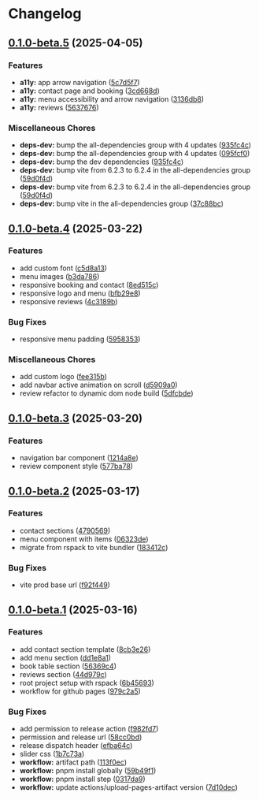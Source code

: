 # Changelog

## [0.1.0-beta.5](https://github.com/bozzelliandrea/cafeteria-website/compare/cafeteria-website-v0.1.0-beta.4...cafeteria-website-v0.1.0-beta.5) (2025-04-05)


### Features

* **a11y:** app arrow navigation ([5c7d5f7](https://github.com/bozzelliandrea/cafeteria-website/commit/5c7d5f7e7f5fe0490bad489feed18be7885e93d3))
* **a11y:** contact page and booking ([3cd668d](https://github.com/bozzelliandrea/cafeteria-website/commit/3cd668de57a3d929ec42d94417629c885d60a7dc))
* **a11y:** menu accessibility and arrow navigation ([3136db8](https://github.com/bozzelliandrea/cafeteria-website/commit/3136db890afdb840e63ad4e5e941bd0e0a60c88d))
* **a11y:** reviews ([5637676](https://github.com/bozzelliandrea/cafeteria-website/commit/56376763822f90453c5595269e0e433374c8de8a))


### Miscellaneous Chores

* **deps-dev:** bump the all-dependencies group with 4 updates ([935fc4c](https://github.com/bozzelliandrea/cafeteria-website/commit/935fc4c3c5e198c493a9ae63fef74420d5091e58))
* **deps-dev:** bump the all-dependencies group with 4 updates ([095fcf0](https://github.com/bozzelliandrea/cafeteria-website/commit/095fcf08a781fcd1cfc8410349652693716c70e9))
* **deps-dev:** bump the dev dependencies ([935fc4c](https://github.com/bozzelliandrea/cafeteria-website/commit/935fc4c3c5e198c493a9ae63fef74420d5091e58))
* **deps-dev:** bump vite from 6.2.3 to 6.2.4 in the all-dependencies group ([59d0f4d](https://github.com/bozzelliandrea/cafeteria-website/commit/59d0f4d86bc412589f09dd5e5657a8dc18269f79))
* **deps-dev:** bump vite from 6.2.3 to 6.2.4 in the all-dependencies group ([59d0f4d](https://github.com/bozzelliandrea/cafeteria-website/commit/59d0f4d86bc412589f09dd5e5657a8dc18269f79))
* **deps-dev:** bump vite in the all-dependencies group ([37c88bc](https://github.com/bozzelliandrea/cafeteria-website/commit/37c88bc4a785c698cceca2e08f8d69c99a00888f))

## [0.1.0-beta.4](https://github.com/bozzelliandrea/cafeteria-website/compare/cafeteria-website-v0.1.0-beta.3...cafeteria-website-v0.1.0-beta.4) (2025-03-22)

### Features

- add custom font ([c5d8a13](https://github.com/bozzelliandrea/cafeteria-website/commit/c5d8a13b620a469a72ee0ef15fb0893bfa124aea))
- menu images ([b3da786](https://github.com/bozzelliandrea/cafeteria-website/commit/b3da786accd9981ded477c210594477e2e04ea8f))
- responsive booking and contact ([8ed515c](https://github.com/bozzelliandrea/cafeteria-website/commit/8ed515c5b56ec873cf6e63d3e79208ba95325e10))
- responsive logo and menu ([bfb29e8](https://github.com/bozzelliandrea/cafeteria-website/commit/bfb29e8b48779467b3c1cbc3722a7f04fe00f540))
- responsive reviews ([4c3189b](https://github.com/bozzelliandrea/cafeteria-website/commit/4c3189b53f199d0a50aff7de6b0fea3f00873c84))

### Bug Fixes

- responsive menu padding ([5958353](https://github.com/bozzelliandrea/cafeteria-website/commit/5958353b733da2a9561d4e3546874855905f4bc1))

### Miscellaneous Chores

- add custom logo ([fee315b](https://github.com/bozzelliandrea/cafeteria-website/commit/fee315bebb63af4ab32ae92fd2cefac7b865cbf6))
- add navbar active animation on scroll ([d5909a0](https://github.com/bozzelliandrea/cafeteria-website/commit/d5909a00000ea1ae5ab22d390e11383b08d540eb))
- review refactor to dynamic dom node build ([5dfcbde](https://github.com/bozzelliandrea/cafeteria-website/commit/5dfcbde97aa31a39835e15aad296a918ba29983f))

## [0.1.0-beta.3](https://github.com/bozzelliandrea/cafeteria-website/compare/cafeteria-website-v0.1.0-beta.2...cafeteria-website-v0.1.0-beta.3) (2025-03-20)

### Features

- navigation bar component ([1214a8e](https://github.com/bozzelliandrea/cafeteria-website/commit/1214a8ebe8f03a323d84da4de43683833c5c2a9d))
- review component style ([577ba78](https://github.com/bozzelliandrea/cafeteria-website/commit/577ba78a3921092e0325d72a2960194140c540e4))

## [0.1.0-beta.2](https://github.com/bozzelliandrea/cafeteria-website/compare/cafeteria-website-v0.1.0-beta.1...cafeteria-website-v0.1.0-beta.2) (2025-03-17)

### Features

- contact sections ([4790569](https://github.com/bozzelliandrea/cafeteria-website/commit/47905692456a08a987cbd5d22f9054fbd8bfaf77))
- menu component with items ([06323de](https://github.com/bozzelliandrea/cafeteria-website/commit/06323de577fdd58392c54ba863a2d7c5258b88f2))
- migrate from rspack to vite bundler ([183412c](https://github.com/bozzelliandrea/cafeteria-website/commit/183412c18b186af177101c6d23099eef368b20c8))

### Bug Fixes

- vite prod base url ([f92f449](https://github.com/bozzelliandrea/cafeteria-website/commit/f92f449be7138f9405ec6232b66bb501bfdc6ae2))

## [0.1.0-beta.1](https://github.com/bozzelliandrea/cafeteria-website/compare/cafeteria-website-v0.0.1-beta.1...cafeteria-website-v0.1.0-beta.1) (2025-03-16)

### Features

- add contact section template ([8cb3e26](https://github.com/bozzelliandrea/cafeteria-website/commit/8cb3e264da78da500163a295d594dcf98df18a8f))
- add menu section ([dd1e8a1](https://github.com/bozzelliandrea/cafeteria-website/commit/dd1e8a15d1f37f8616a4ecb3ff7c18ec6da3eb39))
- book table section ([56369c4](https://github.com/bozzelliandrea/cafeteria-website/commit/56369c41560097795279187ec6f8fbc9d5471c98))
- reviews section ([44d979c](https://github.com/bozzelliandrea/cafeteria-website/commit/44d979ce9d1d59981fa8d10498dd659b57d28701))
- root project setup with rspack ([6b45693](https://github.com/bozzelliandrea/cafeteria-website/commit/6b4569372f5c6dafebe8ed61964f5db2d030bc98))
- workflow for github pages ([979c2a5](https://github.com/bozzelliandrea/cafeteria-website/commit/979c2a5704e38bbc063180b5516fb34583a24358))

### Bug Fixes

- add permission to release action ([f982fd7](https://github.com/bozzelliandrea/cafeteria-website/commit/f982fd7b83d361b5c0eff0653d19e9b7c3a0efd6))
- permission and release url ([58cc0bd](https://github.com/bozzelliandrea/cafeteria-website/commit/58cc0bdd97b687ab904ec44dc2ffa1ca3283b3c3))
- release dispatch header ([efba64c](https://github.com/bozzelliandrea/cafeteria-website/commit/efba64c71e86fb0403a4a9f898cefd0eccd83494))
- slider css ([1b7c73a](https://github.com/bozzelliandrea/cafeteria-website/commit/1b7c73af1ca6ef7ad59e06aa6da4da77c9af9d90))
- **workflow:** artifact path ([113f0ec](https://github.com/bozzelliandrea/cafeteria-website/commit/113f0ec764bbabac38335bb987362f5981020ee4))
- **workflow:** pnpm install globally ([59b49f1](https://github.com/bozzelliandrea/cafeteria-website/commit/59b49f1957a708434abb09af15c9a65fb3fda99b))
- **workflow:** pnpm install step ([0317da9](https://github.com/bozzelliandrea/cafeteria-website/commit/0317da936fe6b706ad8e75e4ca15f7c8347d18fc))
- **workflow:** update actions/upload-pages-artifact version ([7d10dec](https://github.com/bozzelliandrea/cafeteria-website/commit/7d10decfa7d10005b6f6ec4f29b85d3d4640c0c7))
